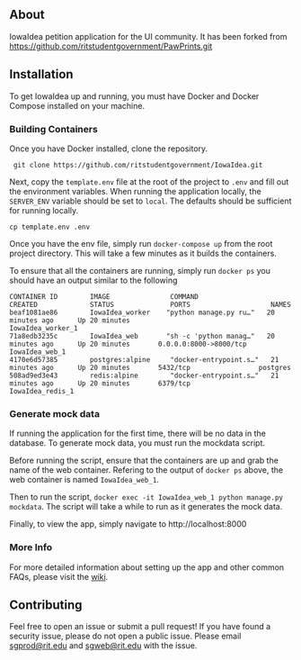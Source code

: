 ## About

IowaIdea petition application for the UI community. It has been forked from  https://github.com/ritstudentgovernment/PawPrints.git

## Installation
To get IowaIdea up and running, you must have Docker and Docker Compose installed on your machine.

### Building Containers
Once you have Docker installed, clone the repository.

``` git clone https://github.com/ritstudentgovernment/IowaIdea.git```

Next, copy the ```template.env``` file at the root of the project to ```.env``` and fill out the environment variables. When running the application locally, the ```SERVER_ENV``` variable should be set to ```local```. The defaults should be sufficient for running locally.

```cp template.env .env```

Once you have the env file, simply run
```docker-compose up``` from the root project directory. This will take a few minutes as it builds the containers.

To ensure that all the containers are running, simply run ```docker ps``` you should have an output similar to the following
```
CONTAINER ID        IMAGE               COMMAND                  CREATED             STATUS              PORTS                    NAMES
beaf1081ae86        IowaIdea_worker    "python manage.py ru…"   20 minutes ago      Up 20 minutes                                IowaIdea_worker_1
71a8edb3235c        IowaIdea_web       "sh -c 'python manag…"   20 minutes ago      Up 20 minutes       0.0.0.0:8000->8000/tcp   IowaIdea_web_1
4170e6d57385        postgres:alpine     "docker-entrypoint.s…"   21 minutes ago      Up 20 minutes       5432/tcp                 postgres
508ad9ed3e43        redis:alpine        "docker-entrypoint.s…"   21 minutes ago      Up 20 minutes       6379/tcp                 IowaIdea_redis_1
```
### Generate mock data
If running the application for the first time, there will be no data in the database. To generate mock data, you must run the mockdata script.

Before running the script, ensure that the containers are up and grab the name of the web container. Refering to the output of ```docker ps``` above, the web container is named ```IowaIdea_web_1```.

Then to run the script, ```docker exec -it IowaIdea_web_1 python manage.py mockdata```. The script will take a while to run as it generates the mock data.

Finally, to view the app, simply navigate to http://localhost:8000

### More Info
For more detailed information about setting up the app and other common FAQs, please visit the [wiki](https://github.com/ritstudentgovernment/IowaIdea/wiki).


## Contributing
Feel free to open an issue or submit a pull request!
If you have found a security issue, please do not open a public issue. Please email sgprod@rit.edu and sgweb@rit.edu with the issue.
